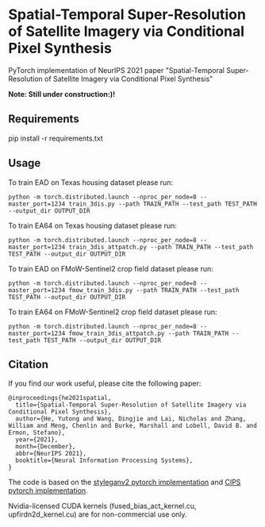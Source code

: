 # Spatial-Temporal Super-Resolution of Satellite Imagery via Conditional Pixel Synthesis
PyTorch implementation of NeurIPS 2021 paper "Spatial-Temporal Super-Resolution of Satellite Imagery via Conditional Pixel Synthesis"

**Note: Still under construction:)!**

## Requirements

pip install -r requirements.txt

## Usage


To train EAD on Texas housing dataset please run:
```
python -m torch.distributed.launch --nproc_per_node=8 --master_port=1234 train_3dis.py --path TRAIN_PATH --test_path TEST_PATH --output_dir OUTPUT_DIR
```
To train EA64 on Texas housing dataset please run:
```
python -m torch.distributed.launch --nproc_per_node=8 --master_port=1234 train_3dis_attpatch.py --path TRAIN_PATH --test_path TEST_PATH --output_dir OUTPUT_DIR
```
To train EAD on FMoW-Sentinel2 crop field dataset please run:
```
python -m torch.distributed.launch --nproc_per_node=8 --master_port=1234 fmow_train_3dis.py --path TRAIN_PATH --test_path TEST_PATH --output_dir OUTPUT_DIR
```
To train EA64 on FMoW-Sentinel2 crop field dataset please run:
```
python -m torch.distributed.launch --nproc_per_node=8 --master_port=1234 fmow_train_3dis_attpatch.py --path TRAIN_PATH --test_path TEST_PATH --output_dir OUTPUT_DIR
```

## Citation

If you find our work useful, please cite the following paper:
```
@inproceedings{he2021spatial,
  title={Spatial-Temporal Super-Resolution of Satellite Imagery via Conditional Pixel Synthesis},
  author={He, Yutong and Wang, Dingjie and Lai, Nicholas and Zhang, William and Meng, Chenlin and Burke, Marshall and Lobell, David B. and Ermon, Stefano},
  year={2021},
  month={December},
  abbr={NeurIPS 2021},
  booktitle={Neural Information Processing Systems},
}

```

The code is based on the [styleganv2 pytorch implementation](https://github.com/rosinality/stylegan2-pytorch) and [CIPS pytorch implementation](https://github.com/saic-mdal/CIPS).

Nvidia-licensed CUDA kernels (fused_bias_act_kernel.cu, upfirdn2d_kernel.cu) are for non-commercial use only.

